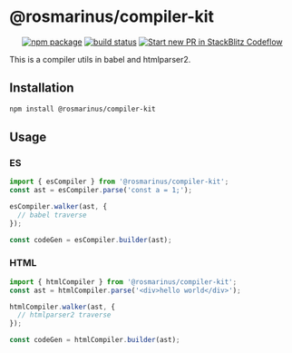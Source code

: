# @rosmarinus/compiler-kit

<p align="center">
  <a href="https://www.npmjs.com/package/@rosmarinus/compiler-kit"><img src="https://img.shields.io/npm/v/@rosmarinus/compiler-kit" alt="npm package"></a>
  <a href="https://github.com/rosmarinus-project/compiler-kit/actions/workflows/publish.yml"><img src="https://github.com/rosmarinus-project/compiler-kit/actions/workflows/publish.yml/badge.svg" alt="build status"></a>
  <a href="https://pr.new/rosmarinus-project/compiler-kit"><img src="https://developer.stackblitz.com/img/start_pr_dark_small.svg" alt="Start new PR in StackBlitz Codeflow"></a>
</p>

This is a compiler utils in babel and htmlparser2.

## Installation
```sh
npm install @rosmarinus/compiler-kit
```

## Usage

### ES
```typescript
import { esCompiler } from '@rosmarinus/compiler-kit';
const ast = esCompiler.parse('const a = 1;');

esCompiler.walker(ast, {
  // babel traverse
});

const codeGen = esCompiler.builder(ast);
```

### HTML
```typescript
import { htmlCompiler } from '@rosmarinus/compiler-kit';
const ast = htmlCompiler.parse('<div>hello world</div>');

htmlCompiler.walker(ast, {
  // htmlparser2 traverse
});

const codeGen = htmlCompiler.builder(ast);
```
